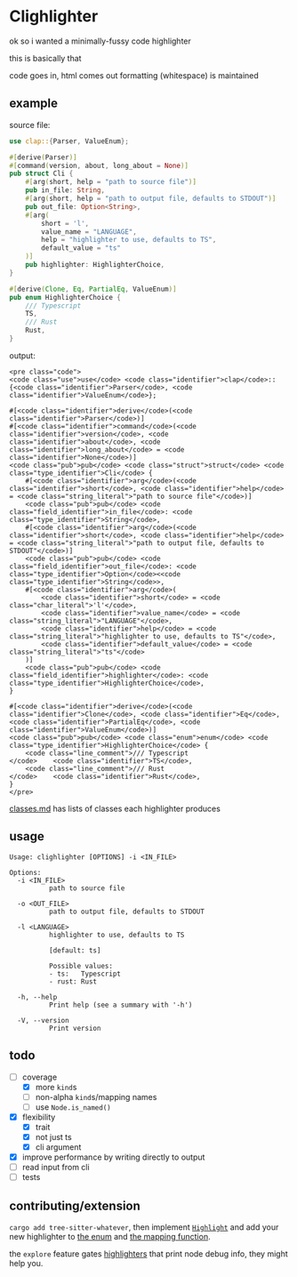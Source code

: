 # Clighlighter

ok so i wanted a minimally-fussy code highlighter

this is basically that

code goes in, html comes out
formatting (whitespace) is maintained

## example

source file:

```rust
use clap::{Parser, ValueEnum};

#[derive(Parser)]
#[command(version, about, long_about = None)]
pub struct Cli {
    #[arg(short, help = "path to source file")]
    pub in_file: String,
    #[arg(short, help = "path to output file, defaults to STDOUT")]
    pub out_file: Option<String>,
    #[arg(
        short = 'l',
        value_name = "LANGUAGE",
        help = "highlighter to use, defaults to TS",
        default_value = "ts"
    )]
    pub highlighter: HighlighterChoice,
}

#[derive(Clone, Eq, PartialEq, ValueEnum)]
pub enum HighlighterChoice {
    /// Typescript
    TS,
    /// Rust
    Rust,
}
```

output:

```
<pre class="code">
<code class="use">use</code> <code class="identifier">clap</code>::{<code class="identifier">Parser</code>, <code class="identifier">ValueEnum</code>};

#[<code class="identifier">derive</code>(<code class="identifier">Parser</code>)]
#[<code class="identifier">command</code>(<code class="identifier">version</code>, <code class="identifier">about</code>, <code class="identifier">long_about</code> = <code class="identifier">None</code>)]
<code class="pub">pub</code> <code class="struct">struct</code> <code class="type_identifier">Cli</code> {
    #[<code class="identifier">arg</code>(<code class="identifier">short</code>, <code class="identifier">help</code> = <code class="string_literal">"path to source file"</code>)]
    <code class="pub">pub</code> <code class="field_identifier">in_file</code>: <code class="type_identifier">String</code>,
    #[<code class="identifier">arg</code>(<code class="identifier">short</code>, <code class="identifier">help</code> = <code class="string_literal">"path to output file, defaults to STDOUT"</code>)]
    <code class="pub">pub</code> <code class="field_identifier">out_file</code>: <code class="type_identifier">Option</code><<code class="type_identifier">String</code>>,
    #[<code class="identifier">arg</code>(
        <code class="identifier">short</code> = <code class="char_literal">'l'</code>,
        <code class="identifier">value_name</code> = <code class="string_literal">"LANGUAGE"</code>,
        <code class="identifier">help</code> = <code class="string_literal">"highlighter to use, defaults to TS"</code>,
        <code class="identifier">default_value</code> = <code class="string_literal">"ts"</code>
    )]
    <code class="pub">pub</code> <code class="field_identifier">highlighter</code>: <code class="type_identifier">HighlighterChoice</code>,
}

#[<code class="identifier">derive</code>(<code class="identifier">Clone</code>, <code class="identifier">Eq</code>, <code class="identifier">PartialEq</code>, <code class="identifier">ValueEnum</code>)]
<code class="pub">pub</code> <code class="enum">enum</code> <code class="type_identifier">HighlighterChoice</code> {
    <code class="line_comment">/// Typescript
</code>    <code class="identifier">TS</code>,
    <code class="line_comment">/// Rust
</code>    <code class="identifier">Rust</code>,
}
</pre>
```

[classes.md](src/highlight/classes.md) has lists of classes each highlighter produces

## usage

```
Usage: clighlighter [OPTIONS] -i <IN_FILE>

Options:
  -i <IN_FILE>
          path to source file

  -o <OUT_FILE>
          path to output file, defaults to STDOUT

  -l <LANGUAGE>
          highlighter to use, defaults to TS

          [default: ts]

          Possible values:
          - ts:   Typescript
          - rust: Rust

  -h, --help
          Print help (see a summary with '-h')

  -V, --version
          Print version
```

## todo

- [ ] coverage
  - [x] more `kind`s
  - [ ] non-alpha `kind`s/mapping names
  - [ ] use `Node.is_named()`
- [x] flexibility
  - [x] trait
  - [x] not just ts
  - [x] cli argument
- [x] improve performance by writing directly to output
- [ ] read input from cli
- [ ] tests

## contributing/extension

`cargo add tree-sitter-whatever`, then implement [`Highlight`](src/highlight/mod.rs)
and add your new highlighter to [the enum](src/cli.rs) and
[the mapping function](src/lib.rs).

the `explore` feature gates [highlighters](src/highlight/explore.rs) that print node debug info,
they might help you.
